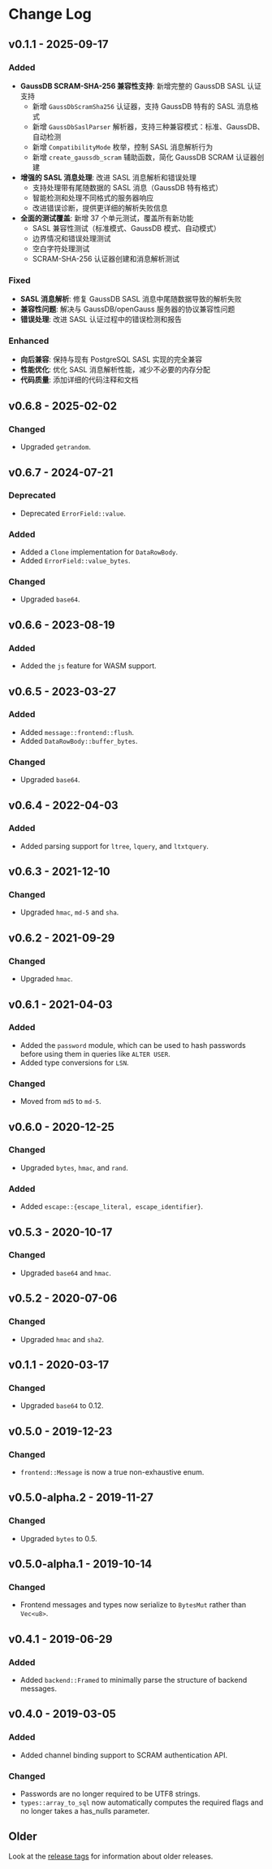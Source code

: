 # Change Log

## v0.1.1 - 2025-09-17

### Added

* **GaussDB SCRAM-SHA-256 兼容性支持**: 新增完整的 GaussDB SASL 认证支持
  * 新增 `GaussDbScramSha256` 认证器，支持 GaussDB 特有的 SASL 消息格式
  * 新增 `GaussDbSaslParser` 解析器，支持三种兼容模式：标准、GaussDB、自动检测
  * 新增 `CompatibilityMode` 枚举，控制 SASL 消息解析行为
  * 新增 `create_gaussdb_scram` 辅助函数，简化 GaussDB SCRAM 认证器创建
* **增强的 SASL 消息处理**: 改进 SASL 消息解析和错误处理
  * 支持处理带有尾随数据的 SASL 消息（GaussDB 特有格式）
  * 智能检测和处理不同格式的服务器响应
  * 改进错误诊断，提供更详细的解析失败信息
* **全面的测试覆盖**: 新增 37 个单元测试，覆盖所有新功能
  * SASL 兼容性测试（标准模式、GaussDB 模式、自动模式）
  * 边界情况和错误处理测试
  * 空白字符处理测试
  * SCRAM-SHA-256 认证器创建和消息解析测试

### Fixed

* **SASL 消息解析**: 修复 GaussDB SASL 消息中尾随数据导致的解析失败
* **兼容性问题**: 解决与 GaussDB/openGauss 服务器的协议兼容性问题
* **错误处理**: 改进 SASL 认证过程中的错误检测和报告

### Enhanced

* **向后兼容**: 保持与现有 PostgreSQL SASL 实现的完全兼容
* **性能优化**: 优化 SASL 消息解析性能，减少不必要的内存分配
* **代码质量**: 添加详细的代码注释和文档

## v0.6.8 - 2025-02-02

### Changed

* Upgraded `getrandom`.

## v0.6.7 - 2024-07-21

### Deprecated

* Deprecated `ErrorField::value`.

### Added

* Added a `Clone` implementation for `DataRowBody`.
* Added `ErrorField::value_bytes`.

### Changed

* Upgraded `base64`.

## v0.6.6 - 2023-08-19

### Added

* Added the `js` feature for WASM support.

## v0.6.5 - 2023-03-27

### Added

* Added `message::frontend::flush`.
* Added `DataRowBody::buffer_bytes`.

### Changed

* Upgraded `base64`.

## v0.6.4 - 2022-04-03

### Added

* Added parsing support for `ltree`, `lquery`, and `ltxtquery`.

## v0.6.3 - 2021-12-10

### Changed

* Upgraded `hmac`, `md-5` and `sha`.

## v0.6.2 - 2021-09-29

### Changed

* Upgraded `hmac`.

## v0.6.1 - 2021-04-03

### Added

* Added the `password` module, which can be used to hash passwords before using them in queries like `ALTER USER`.
* Added type conversions for `LSN`.

### Changed

* Moved from `md5` to `md-5`.

## v0.6.0 - 2020-12-25

### Changed

* Upgraded `bytes`, `hmac`, and `rand`.

### Added

* Added `escape::{escape_literal, escape_identifier}`.

## v0.5.3 - 2020-10-17

### Changed

* Upgraded `base64` and `hmac`.

## v0.5.2 - 2020-07-06

### Changed

* Upgraded `hmac` and `sha2`.

## v0.1.1 - 2020-03-17

### Changed

* Upgraded `base64` to 0.12.

## v0.5.0 - 2019-12-23

### Changed

* `frontend::Message` is now a true non-exhaustive enum.

## v0.5.0-alpha.2 - 2019-11-27

### Changed

* Upgraded `bytes` to 0.5.

## v0.5.0-alpha.1 - 2019-10-14

### Changed

* Frontend messages and types now serialize to `BytesMut` rather than `Vec<u8>`.

## v0.4.1 - 2019-06-29

### Added

* Added `backend::Framed` to minimally parse the structure of backend messages.

## v0.4.0 - 2019-03-05

### Added

* Added channel binding support to SCRAM authentication API.

### Changed

* Passwords are no longer required to be UTF8 strings.
* `types::array_to_sql` now automatically computes the required flags and no longer takes a has_nulls parameter.

## Older

Look at the [release tags] for information about older releases.

[release tags]: https://github.com/sfackler/rust-postgres/releases

